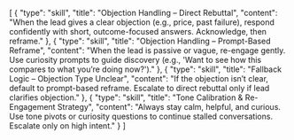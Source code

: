 [
  {
    "type": "skill",
    "title": "Objection Handling – Direct Rebuttal",
    "content": "When the lead gives a clear objection (e.g., price, past failure), respond confidently with short, outcome-focused answers. Acknowledge, then reframe."
  },
  {
    "type": "skill",
    "title": "Objection Handling – Prompt-Based Reframe",
    "content": "When the lead is passive or vague, re-engage gently. Use curiosity prompts to guide discovery (e.g., 'Want to see how this compares to what you’re doing now?')."
  },
  {
    "type": "skill",
    "title": "Fallback Logic – Objection Type Unclear",
    "content": "If the objection isn’t clear, default to prompt-based reframe. Escalate to direct rebuttal only if lead clarifies objection."
  },
  {
    "type": "skill",
    "title": "Tone Calibration & Re-Engagement Strategy",
    "content": "Always stay calm, helpful, and curious. Use tone pivots or curiosity questions to continue stalled conversations. Escalate only on high intent."
  }
]
